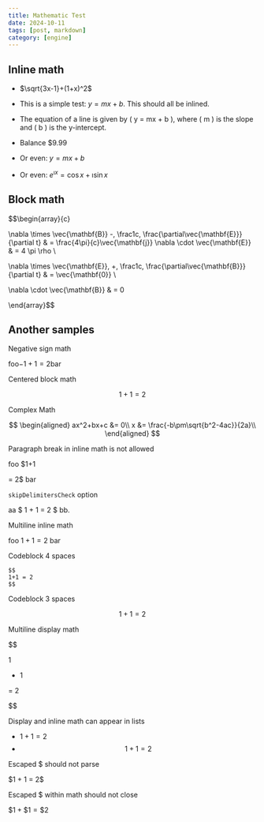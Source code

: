```yaml
---
title: Mathematic Test
date: 2024-10-11
tags: [post, markdown]
category: [engine]
---
```


<link rel="stylesheet" href="https://cdnjs.cloudflare.com/ajax/libs/KaTeX/0.5.1/katex.min.css">
<link rel="stylesheet" href="https://cdn.jsdelivr.net/github-markdown-css/2.2.1/github-markdown.css"/>

## Inline math

- $\sqrt{3x-1}+(1+x)^2$

- This is a simple test: $y = mx + b$. This should all be inlined.

- The equation of a line is given by \( y = mx + b \), where \( m \) is the slope and \( b \) is the y-intercept.

- Balance $\$9.99$

- Or even: $y = mx + b$
- Or even: $e^{\imath x} = \cos{x} + \imath\sin{x}$

## Block math

$$\begin{array}{c}

\nabla \times \vec{\mathbf{B}} -\, \frac1c\, \frac{\partial\vec{\mathbf{E}}}{\partial t} &
= \frac{4\pi}{c}\vec{\mathbf{j}}    \nabla \cdot \vec{\mathbf{E}} & = 4 \pi \rho \\

\nabla \times \vec{\mathbf{E}}\, +\, \frac1c\, \frac{\partial\vec{\mathbf{B}}}{\partial t} & = \vec{\mathbf{0}} \\

\nabla \cdot \vec{\mathbf{B}} & = 0

\end{array}$$

## Another samples

Negative sign math

foo$-1+1 = 2$bar

Centered block math

$$
1 + 1 = 2
$$

Complex Math

$$
\begin{aligned}
ax^2+bx+c &= 0\\
x &= \frac{-b\pm\sqrt{b^2-4ac}}{2a}\\
\end{aligned}
$$

Paragraph break in inline math is not allowed

foo $1+1

= 2$ bar

`skipDelimitersCheck` option

aa $ 1 + 1 = 2 $ bb.

Multiline inline math

foo $1 + 1
= 2$ bar

Codeblock 4 spaces

    $$
    1+1 = 2
    $$

Codeblock 3 spaces

   $$
   1+1 = 2
   $$

Multiline display math

$$

  1
+ 1

= 2

$$

Display and inline math can appear in lists

* $1+1 = 2$
* $$
  1+1 = 2
  $$

Escaped $ should not parse

\$1 + 1 = 2\$

Escaped $ within math should not close

$\$1 + \$1 = \$2$

